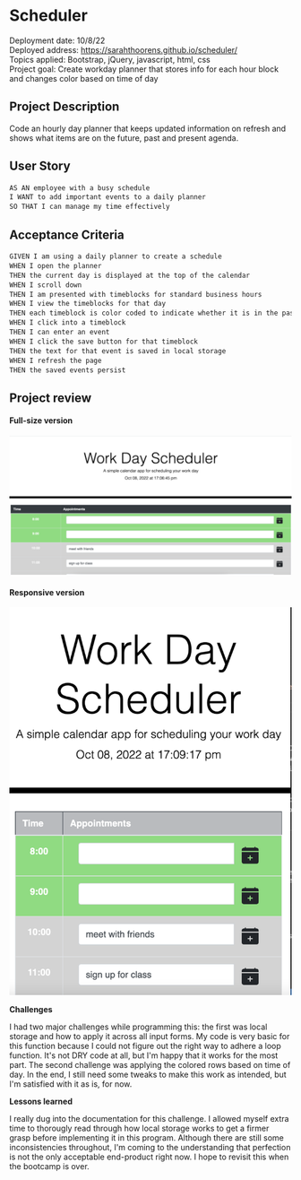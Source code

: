 # Scheduler


Deployment date: 10/8/22</br>
Deployed address: https://sarahthoorens.github.io/scheduler/</br>
Topics applied: Bootstrap, jQuery, javascript, html, css</br>
Project goal: Create workday planner that stores info for each hour block and changes color based on time of day

## Project Description

Code an hourly day planner that keeps updated information on refresh and shows what items are on the future, past and present agenda. 


## User Story

```md
AS AN employee with a busy schedule
I WANT to add important events to a daily planner
SO THAT I can manage my time effectively
```

## Acceptance Criteria

```md
GIVEN I am using a daily planner to create a schedule
WHEN I open the planner
THEN the current day is displayed at the top of the calendar
WHEN I scroll down
THEN I am presented with timeblocks for standard business hours
WHEN I view the timeblocks for that day
THEN each timeblock is color coded to indicate whether it is in the past, present, or future
WHEN I click into a timeblock
THEN I can enter an event
WHEN I click the save button for that timeblock
THEN the text for that event is saved in local storage
WHEN I refresh the page
THEN the saved events persist
```

## Project review

#### Full-size version

<img src="/assets/work day scheduler.png" alt="header">

#### Responsive version

<img src="/assets/responsive.png" alt="responsive window">

**Challenges**

I had two major challenges while programming this: the first was local storage and how to apply it across all input forms. My code is very basic for this function because I could not figure out the right way to adhere a loop function. It's not DRY code at all, but I'm happy that it works for the most part. The second challenge was applying the colored rows based on time of day. In the end, I still need some tweaks to make this work as intended, but I'm satisfied with it as is, for now. 

**Lessons learned**

I really dug into the documentation for this challenge. I allowed myself extra time to thorougly read through how local storage works to get a firmer grasp before implementing it in this program. Although there are still some inconsistencies throughout, I'm coming to the understanding that perfection is not the only acceptable end-product right now. I hope to revisit this when the bootcamp is over.